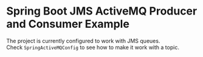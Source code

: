# Spring Boot JMS ActiveMQ Producer and Consumer Example

The project is currently configured to work with JMS queues.  
Check `SpringActiveMQConfig` to see how to make it work with a topic.
